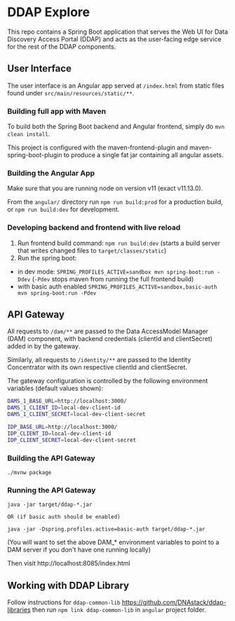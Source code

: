# DDAP Explore

This repo contains a Spring Boot application that serves the Web UI for
Data Discovery Access Portal (DDAP) and acts as the user-facing edge
service for the rest of the DDAP components.

## User Interface

The user interface is an Angular app served at `/index.html` from static files found
under `src/main/resources/static/**`.

### Building full app with Maven

To build both the Spring Boot backend and Angular frontend, simply do `mvn clean install`.

This project is configured with the maven-frontend-plugin and maven-spring-boot-plugin to produce a single
fat jar containing all angular assets.

### Building the Angular App

Make sure that you are running node on version v11 (exact v11.13.0).

From the `angular/` directory run `npm run build:prod` for a production build, or `npm run build:dev` for development.

### Developing backend and frontend with live reload

1. Run frontend build command: `npm run build:dev` (starts a build server that writes changed files to `target/classes/static`)
2. Run the spring boot:
 - in dev mode: `SPRING_PROFILES_ACTIVE=sandbox mvn spring-boot:run -Ddev` (`-Pdev` stops maven from running the full frontend build)
 - with basic auth enabled `SPRING_PROFILES_ACTIVE=sandbox,basic-auth mvn spring-boot:run -Pdev`

## API Gateway

All requests to `/dam/**` are passed to the Data AccessModel Manager (DAM) component,
with backend credentials (clientId and clientSecret) added in by the gateway.

Similarly, all requests to `/identity/**` are passed to the Identity Concentrator with
its own respective clientId and clientSecret.

The gateway configuration is controlled by the following environment variables
(default values shown):

```bash
DAMS_1_BASE_URL=http://localhost:3000/
DAMS_1_CLIENT_ID=local-dev-client-id
DAMS_1_CLIENT_SECRET=local-dev-client-secret

IDP_BASE_URL=http://localhost:3000/
IDP_CLIENT_ID=local-dev-client-id
IDP_CLIENT_SECRET=local-dev-client-secret
```

### Building the API Gateway

```
./mvnw package
```

### Running the API Gateway

```
java -jar target/ddap-*.jar

OR (if basic auth should be enabled)

java -jar -Dspring.profiles.active=basic-auth target/ddap-*.jar

```

(You will want to set the above DAM_* environment variables to point to a DAM
server if you don't have one running locally)

Then visit http://localhost:8085/index.html

## Working with DDAP Library

Follow instructions for `ddap-common-lib` https://github.com/DNAstack/ddap-libraries then run `npm link ddap-common-lib` in `angular` project folder.
